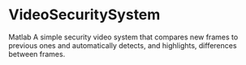 # VideoSecuritySystem
Matlab
A simple security video system that compares new frames to previous ones and automatically detects, and highlights, differences between frames.
